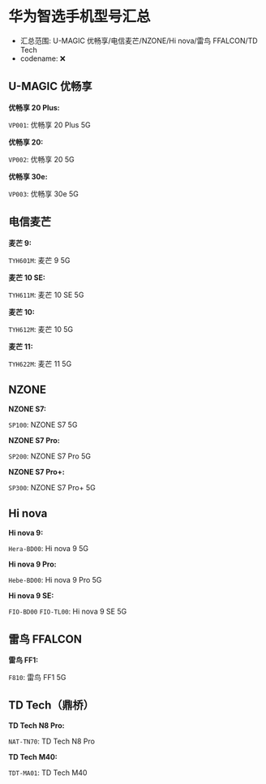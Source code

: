 # 华为智选手机型号汇总

- 汇总范围: U-MAGIC 优畅享/电信麦芒/NZONE/Hi nova/雷鸟 FFALCON/TD Tech
- codename: ❌

## U-MAGIC 优畅享

**优畅享 20 Plus:**

`VP001`: 优畅享 20 Plus 5G

**优畅享 20:**

`VP002`: 优畅享 20 5G

**优畅享 30e:**

`VP003`: 优畅享 30e 5G

## 电信麦芒

**麦芒 9:**

`TYH601M`: 麦芒 9 5G

**麦芒 10 SE:**

`TYH611M`: 麦芒 10 SE 5G

**麦芒 10:**

`TYH612M`: 麦芒 10 5G

**麦芒 11:**

`TYH622M`: 麦芒 11 5G

## NZONE

**NZONE S7:**

`SP100`: NZONE S7 5G

**NZONE S7 Pro:**

`SP200`: NZONE S7 Pro 5G

**NZONE S7 Pro+:**

`SP300`: NZONE S7 Pro+ 5G

## Hi nova

**Hi nova 9:**

`Hera-BD00`: Hi nova 9 5G

**Hi nova 9 Pro:**

`Hebe-BD00`: Hi nova 9 Pro 5G

**Hi nova 9 SE:**

`FIO-BD00` `FIO-TL00`: Hi nova 9 SE 5G

## 雷鸟 FFALCON

**雷鸟 FF1:**

`F810`: 雷鸟 FF1 5G

## TD Tech（鼎桥）

**TD Tech N8 Pro:**

`NAT-TN70`: TD Tech N8 Pro

**TD Tech M40:**

`TDT-MA01`: TD Tech M40